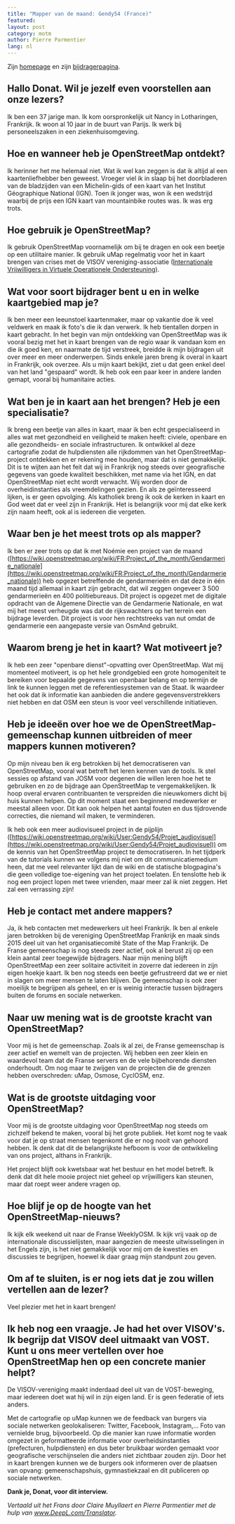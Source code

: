 ```yaml
---
title: "Mapper van de maand: Gendy54 (France)"
featured: 
layout: post
category: motm
author: Pierre Parmentier
lang: nl
---
```


Zijn [homepage](https://wiki.openstreetmap.org/wiki/User:Gendy54) en zijn [bijdragerpagina](https://hdyc.neis-one.org/?Gendy54).

## Hallo Donat. Wil je jezelf even voorstellen aan onze lezers?

Ik ben een 37 jarige man. Ik kom oorspronkelijk uit Nancy in Lotharingen, Frankrijk. Ik woon al 10 jaar in de buurt van Parijs. Ik werk bij personeelszaken in een ziekenhuisomgeving.

## Hoe en wanneer heb je OpenStreetMap ontdekt?

Ik herinner het me helemaal niet. Wat ik wel kan zeggen is dat ik altijd al een kaartenliefhebber ben geweest. Vroeger viel ik in slaap bij het doorbladeren van de bladzijden van een Michelin-gids of een kaart van het Institut Géographique National (IGN). Toen ik jonger was, won ik een wedstrijd waarbij de prijs een IGN kaart van mountainbike routes was. Ik was erg trots.

## Hoe gebruik je OpenStreetMap?

Ik gebruik OpenStreetMap voornamelijk om bij te dragen en ook een beetje op een utilitaire manier. Ik gebruik uMap regelmatig voor het in kaart brengen van crises met de VISOV vereniging-associatie ([Internationale Vrijwilligers in Virtuele Operationele Ondersteuning](https://twitter.com/VISOV1/status/1427741296110841856)).

## Wat voor soort bijdrager bent u en in welke kaartgebied map je?

Ik ben meer een leeunstoel kaartenmaker, maar op vakantie doe ik veel veldwerk en maak ik foto's die ik dan verwerk. Ik heb tientallen dorpen in kaart gebracht. In het begin van mijn ontdekking van OpenStreetMap was ik vooral bezig met het in kaart brengen van de regio waar ik vandaan kom en die ik goed ken, en naarmate de tijd verstreek, breidde ik mijn bijdragen uit over meer en meer onderwerpen. Sinds enkele jaren breng ik overal in kaart in Frankrijk, ook overzee. Als u mijn kaart bekijkt, ziet u dat geen enkel deel van het land "gespaard" wordt. Ik heb ook een paar keer in andere landen gemapt, vooral bij humanitaire acties.

## Wat ben je in kaart aan het brengen? Heb je een specialisatie?

Ik breng een beetje van alles in kaart, maar ik ben echt gespecialiseerd in alles wat met gezondheid en veiligheid te maken heeft: civiele, openbare en alle gezondheids- en sociale infrastructuren. Ik ontwikkel al deze cartografie zodat de hulpdiensten alle rijkdommen van het OpenStreetMap-project ontdekken en er rekening mee houden, maar dat is niet gemakkelijk. Dit is te wijten aan het feit dat wij in Frankrijk nog steeds over geografische gegevens van goede kwaliteit beschikken, met name via het IGN, en dat OpenStreetMap niet echt wordt verwacht. Wij worden door de overheidinstanties als vreemdelingen gezien. En als ze geïnteresseerd lijken, is er geen opvolging. Als katholiek breng ik ook de kerken in kaart en God weet dat er veel zijn in Frankrijk. Het is belangrijk voor mij dat elke kerk zijn naam heeft, ook al is iedereen die vergeten.

## Waar ben je het meest trots op als mapper?

Ik ben er zeer trots op dat ik met Noémie een project van de maand ([https://wiki.openstreetmap.org/wiki/FR:Project_of_the_month/Gendarmerie_nationale](https://wiki.openstreetmap.org/wiki/FR:Project_of_the_month/Gendarmerie_nationale)) heb opgezet betreffende de gendarmerieën en dat deze in één maand tijd allemaal in kaart zijn gebracht, dat wil zeggen ongeveer 3&nbsp;500 gendarmerieën en 400 politiebureaus. Dit project is opgezet met de digitale opdracht van de Algemene Directie van de Gendarmerie Nationale, en wat mij het meest verheugde was dat de rijkswachters op het terrein een bijdrage leverden. Dit project is voor hen rechtstreeks van nut omdat de gendarmerie een aangepaste versie van OsmAnd gebruikt.

## Waarom breng je het in kaart? Wat motiveert je?

Ik heb een zeer "openbare dienst"-opvatting over OpenStreetMap. Wat mij momenteel motiveert, is op het hele grondgebied een grote homogeniteit te bereiken voor bepaalde gegevens van openbaar belang en op termijn de link te kunnen leggen met de referentiesystemen van de Staat. Ik waardeer het ook dat ik informatie kan aanbieden die andere gegevensverstrekkers niet hebben en dat OSM een steun is voor veel verschillende initiatieven.

## Heb je ideeën over hoe we de OpenStreetMap-gemeenschap kunnen uitbreiden of meer mappers kunnen motiveren?

Op mijn niveau ben ik erg betrokken bij het democratiseren van OpenStreetMap, vooral wat betreft het leren kennen van de tools. Ik stel sessies op afstand van JOSM voor degenen die willen leren hoe het te gebruiken en zo de bijdrage aan OpenStreetMap te vergemakkelijken. Ik hoop overal ervaren contribuanten te verspreiden die nieuwkomers dicht bij huis kunnen helpen. Op dit moment staat een beginnend medewerker er meestal alleen voor. Dit kan ook helpen het aantal fouten en dus tijdrovende correcties, die niemand wil maken, te verminderen.

Ik heb ook een meer audiovisueel project in de pijplijn ([https://wiki.openstreetmap.org/wiki/User:Gendy54/Projet_audiovisuel](https://wiki.openstreetmap.org/wiki/User:Gendy54/Projet_audiovisuel)) om de kennis van het OpenStreetMap project te democratiseren. In het tijdperk van de tutorials kunnen we volgens mij niet om dit communicatiemedium heen, dat me veel relevanter lijkt dan de wiki en de statische blogpagina's die geen volledige toe-eigening van het project toelaten. En tenslotte heb ik nog een project lopen met twee vrienden, maar meer zal ik niet zeggen. Het zal een verrassing zijn!

## Heb je contact met andere mappers?

Ja, ik heb contacten met medewerkers uit heel Frankrijk. Ik ben al enkele jaren betrokken bij de vereniging OpenStreetMap Frankrijk en maak sinds 2015 deel uit van het organisatiecomité State of the Map Frankrijk. De Franse gemeenschap is nog steeds zeer actief, ook al berust zij op een klein aantal zeer toegewijde bijdragers. Naar mijn mening blijft OpenStreetMap een zeer solitaire activiteit in zoverre dat iedereen in zijn eigen hoekje kaart. Ik ben nog steeds een beetje gefrustreerd dat we er niet in slagen om meer mensen te laten blijven. De gemeenschap is ook zeer moeilijk te begrijpen als geheel, en er is weinig interactie tussen bijdragers buiten de forums en sociale netwerken.

## Naar uw mening wat is de grootste kracht van OpenStreetMap?

Voor mij is het de gemeenschap. Zoals ik al zei, de Franse gemeenschap is zeer actief en wemelt van de projecten. Wij hebben een zeer klein en waardevol team dat de Franse servers en de vele bijbehorende diensten onderhoudt. Om nog maar te zwijgen van de projecten die de grenzen hebben overschreden: uMap, Osmose, CyclOSM, enz.

## Wat is de grootste uitdaging voor OpenStreetMap?

Voor mij is de grootste uitdaging voor OpenStreetMap nog steeds om zichzelf bekend te maken, vooral bij het grote publiek. Het komt nog te vaak voor dat je op straat mensen tegenkomt die er nog nooit van gehoord hebben. Ik denk dat dit de belangrijkste hefboom is voor de ontwikkeling van ons project, althans in Frankrijk.

Het project blijft ook kwetsbaar wat het bestuur en het model betreft. Ik denk dat dit hele mooie project niet geheel op vrijwilligers kan steunen, maar dat roept weer andere vragen op.

## Hoe blijf je op de hoogte van het OpenStreetMap-nieuws?

Ik kijk elk weekend uit naar de Franse WeeklyOSM. Ik kijk vrij vaak op de internationale discussielijsten, maar aangezien de meeste uitwisselingen in het Engels zijn, is het niet gemakkelijk voor mij om de kwesties en discussies te begrijpen, hoewel ik daar graag mijn standpunt zou geven.

## Om af te sluiten, is er nog iets dat je zou willen vertellen aan de lezer?

Veel plezier met het in kaart brengen!

## Ik heb nog een vraagje. Je had het over VISOV's. Ik begrijp dat VISOV deel uitmaakt van VOST. Kunt u ons meer vertellen over hoe OpenStreetMap hen op een concrete manier helpt?
De VISOV-vereniging maakt inderdaad deel uit van de VOST-beweging, maar iedereen doet wat hij wil in zijn eigen land. Er is geen federatie of iets anders.

Met de cartografie op uMap kunnen we de feedback van burgers via sociale netwerken geolokaliseren: Twitter, Facebook, Instagram,&#8230; Foto van vernielde brug, bijvoorbeeld. Op die manier kan ruwe informatie worden omgezet in geformatteerde informatie voor overheidsinstanties (prefecturen, hulpdiensten) en dus beter bruikbaar worden gemaakt voor geografische verschijnselen die anders niet zichtbaar zouden zijn. Door het in kaart brengen kunnen we de burgers ook informeren over de plaatsen van opvang: gemeenschapshuis, gymnastiekzaal en dit publiceren op sociale netwerken.

**Dank je, Donat, voor dit interview.**

*Vertaald uit het Frans door Claire Muyllaert en Pierre Parmentier met de hulp van www.DeepL.com/Translator.*

